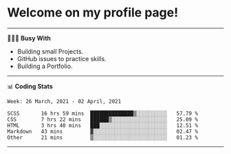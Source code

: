 # Welcome on my profile page!
<!-- print(("dralla"[::-1]+"s").capitalize()) -->

---
👨🏻‍💻 **Busy With**
* Building small Projects.
* GitHub issues to practice skills.
* Building a Portfolio.

---
📊 **Coding Stats**
<!--START_SECTION:waka-->
```text
Week: 26 March, 2021 - 02 April, 2021

SCSS       16 hrs 59 mins  ██████████████▒░░░░░░░░░░   57.79 % 
CSS        7 hrs 22 mins   ██████▒░░░░░░░░░░░░░░░░░░   25.09 % 
HTML       3 hrs 40 mins   ███░░░░░░░░░░░░░░░░░░░░░░   12.51 % 
Markdown   43 mins         ▓░░░░░░░░░░░░░░░░░░░░░░░░   02.47 % 
Other      21 mins         ▒░░░░░░░░░░░░░░░░░░░░░░░░   01.23 % 
```
<!--END_SECTION:waka-->

---

